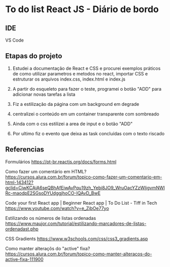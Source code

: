 # To do list React JS - Diário de bordo

## IDE
VS Code

## Etapas do projeto

1. Estudei a documentação de React e CSS e procurei exemplos práticos de como utilizar parametros e metodos no react, importar CSS e estruturar os arquivos index.css, index.html e index.js 

1. A partir do esqueleto para fazer o teste, programei o botão "ADD" para adicionar novas tarefas a lista

1. Fiz a estilização da página com um background em degrade

1. centralizei o conteúdo em um container transparente com sombreado

1. Ainda com o css estilizei a area de input e o botão "ADD"

1. Por ultimo fiz o evento que deixa as task concluídas com o texto riscado

## Referencias

Formulários
https://pt-br.reactjs.org/docs/forms.html

Como fazer um comentário em HTML?
https://cursos.alura.com.br/forum/topico-como-fazer-um-comentario-em-html-143412?gclid=CjwKCAiA6seQBhAfEiwAvPqu19zh_Yebi8JO9_WruOacYZzWIjgvmNWlRc-maodpE2SGsoDYUdggjhoCO-IQAvD_BwE

Code your first React app | Beginner React app | To Do List - Tiff in Tech
https://www.youtube.com/watch?v=e_ZibOe77yo

Estilizando os números de listas ordenadas
https://www.maujor.com/tutorial/estilizando-marcadores-de-listas-ordenadast.php

CSS Gradients
https://www.w3schools.com/css/css3_gradients.asp

Como manter alteraçõs do "active" fixa?
https://cursos.alura.com.br/forum/topico-como-manter-alteracos-do-active-fixa-111900



